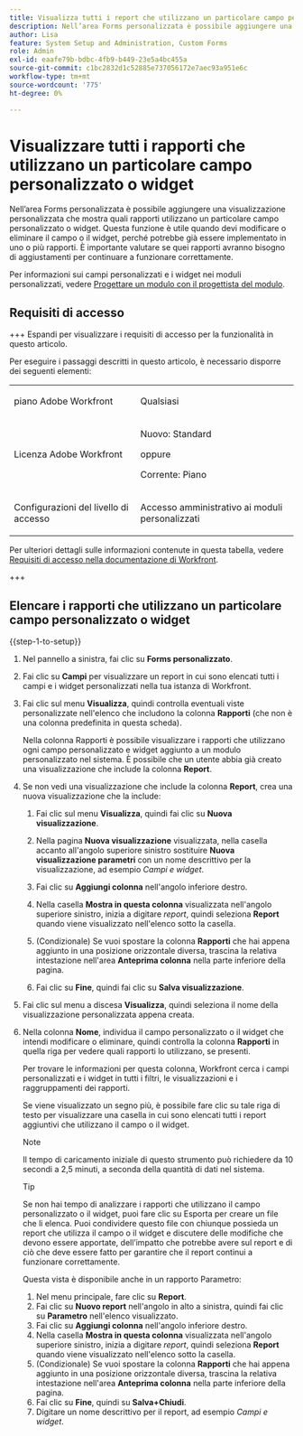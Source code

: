 ```yaml
---
title: Visualizza tutti i report che utilizzano un particolare campo personalizzato o widget
description: Nell’area Forms personalizzata è possibile aggiungere una visualizzazione personalizzata che mostra quali rapporti utilizzano un particolare campo personalizzato o widget. Questa funzione è utile quando devi modificare o eliminare il campo o il widget, perché potrebbe già essere implementato in uno o più rapporti. È importante valutare se quei rapporti avranno bisogno di aggiustamenti per continuare a funzionare correttamente.
author: Lisa
feature: System Setup and Administration, Custom Forms
role: Admin
exl-id: eaafe79b-bdbc-4fb9-b449-23e5a4bc455a
source-git-commit: c1bc2832d1c52885e737056172e7aec93a951e6c
workflow-type: tm+mt
source-wordcount: '775'
ht-degree: 0%

---
```


# Visualizzare tutti i rapporti che utilizzano un particolare campo personalizzato o widget

Nell’area Forms personalizzata è possibile aggiungere una visualizzazione personalizzata che mostra quali rapporti utilizzano un particolare campo personalizzato o widget. Questa funzione è utile quando devi modificare o eliminare il campo o il widget, perché potrebbe già essere implementato in uno o più rapporti. È importante valutare se quei rapporti avranno bisogno di aggiustamenti per continuare a funzionare correttamente.

Per informazioni sui campi personalizzati e i widget nei moduli personalizzati, vedere [Progettare un modulo con il progettista del modulo](/help/quicksilver/administration-and-setup/customize-workfront/create-manage-custom-forms/form-designer/design-a-form/design-a-form.md).

## Requisiti di accesso

+++ Espandi per visualizzare i requisiti di accesso per la funzionalità in questo articolo.

Per eseguire i passaggi descritti in questo articolo, è necessario disporre dei seguenti elementi:

<table style="table-layout:auto"> 
 <col> 
 <col> 
 <tbody> 
  <tr data-mc-conditions=""> 
   <td role="rowheader"> <p>piano Adobe Workfront</p> </td> 
   <td>Qualsiasi</td> 
  </tr> 
  <tr> 
   <td role="rowheader">Licenza Adobe Workfront</td> 
   <td>
   <p>Nuovo: Standard</p>
   <p>oppure</p>
   <p>Corrente: Piano</p></td>
  </tr> 
  <tr data-mc-conditions=""> 
   <td role="rowheader">Configurazioni del livello di accesso</td> 
   <td> <p>Accesso amministrativo ai moduli personalizzati</p> </td> 
  </tr> 
 </tbody> 
</table>

Per ulteriori dettagli sulle informazioni contenute in questa tabella, vedere [Requisiti di accesso nella documentazione di Workfront](/help/quicksilver/administration-and-setup/add-users/access-levels-and-object-permissions/access-level-requirements-in-documentation.md).

+++

## Elencare i rapporti che utilizzano un particolare campo personalizzato o widget

{{step-1-to-setup}}

1. Nel pannello a sinistra, fai clic su **Forms personalizzato**.
1. Fai clic su **Campi** per visualizzare un report in cui sono elencati tutti i campi e i widget personalizzati nella tua istanza di Workfront.

1. Fai clic sul menu **Visualizza**, quindi controlla eventuali viste personalizzate nell&#39;elenco che includono la colonna **Rapporti** (che non è una colonna predefinita in questa scheda).

   Nella colonna Rapporti è possibile visualizzare i rapporti che utilizzano ogni campo personalizzato e widget aggiunto a un modulo personalizzato nel sistema. È possibile che un utente abbia già creato una visualizzazione che include la colonna **Report**.

1. Se non vedi una visualizzazione che include la colonna **Report**, crea una nuova visualizzazione che la include:

   1. Fai clic sul menu **Visualizza**, quindi fai clic su **Nuova visualizzazione**.

   1. Nella pagina **Nuova visualizzazione** visualizzata, nella casella accanto all&#39;angolo superiore sinistro sostituire **Nuova visualizzazione parametri** con un nome descrittivo per la visualizzazione, ad esempio *Campi e widget*.

   1. Fai clic su **Aggiungi colonna** nell&#39;angolo inferiore destro.
   1. Nella casella **Mostra in questa colonna** visualizzata nell&#39;angolo superiore sinistro, inizia a digitare *report*, quindi seleziona **Report** quando viene visualizzato nell&#39;elenco sotto la casella.

   1. (Condizionale) Se vuoi spostare la colonna **Rapporti** che hai appena aggiunto in una posizione orizzontale diversa, trascina la relativa intestazione nell&#39;area **Anteprima colonna** nella parte inferiore della pagina.

   1. Fai clic su **Fine**, quindi fai clic su **Salva visualizzazione**.

1. Fai clic sul menu a discesa **Visualizza**, quindi seleziona il nome della visualizzazione personalizzata appena creata.
1. Nella colonna **Nome**, individua il campo personalizzato o il widget che intendi modificare o eliminare, quindi controlla la colonna **Rapporti** in quella riga per vedere quali rapporti lo utilizzano, se presenti.

   Per trovare le informazioni per questa colonna, Workfront cerca i campi personalizzati e i widget in tutti i filtri, le visualizzazioni e i raggruppamenti dei rapporti.

   Se viene visualizzato un segno più, è possibile fare clic su tale riga di testo per visualizzare una casella in cui sono elencati tutti i report aggiuntivi che utilizzano il campo o il widget.

   >[!NOTE]
   >
   >Il tempo di caricamento iniziale di questo strumento può richiedere da 10 secondi a 2,5 minuti, a seconda della quantità di dati nel sistema.

   >[!TIP]
   >
   >Se non hai tempo di analizzare i rapporti che utilizzano il campo personalizzato o il widget, puoi fare clic su Esporta per creare un file che li elenca. Puoi condividere questo file con chiunque possieda un report che utilizza il campo o il widget e discutere delle modifiche che devono essere apportate, dell’impatto che potrebbe avere sul report e di ciò che deve essere fatto per garantire che il report continui a funzionare correttamente.
   >
   >Questa vista è disponibile anche in un rapporto Parametro:
   >      
   > 1. Nel menu principale, fare clic su **Report**.
   > 1. Fai clic su **Nuovo report** nell&#39;angolo in alto a sinistra, quindi fai clic su **Parametro** nell&#39;elenco visualizzato.
   > 1. Fai clic su **Aggiungi colonna** nell&#39;angolo inferiore destro.
   > 1. Nella casella **Mostra in questa colonna** visualizzata nell&#39;angolo superiore sinistro, inizia a digitare *report*, quindi seleziona **Report** quando viene visualizzato nell&#39;elenco sotto la casella.
   > 1. (Condizionale) Se vuoi spostare la colonna **Rapporti** che hai appena aggiunto in una posizione orizzontale diversa, trascina la relativa intestazione nell&#39;area **Anteprima colonna** nella parte inferiore della pagina.
   > 1. Fai clic su **Fine**, quindi su **Salva+Chiudi**.
   > 1. Digitare un nome descrittivo per il report, ad esempio *Campi e widget*.
